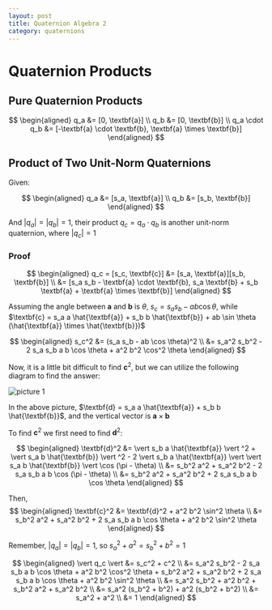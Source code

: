 ```yaml
---
layout: post
title: Quaternion Algebra 2
category: quaternions
---
```


# Quaternion Products

## Pure Quaternion Products

$$
\begin{aligned}
    q_a &= [0, \textbf{a}] \\
    q_b &= [0, \textbf{b}] \\
    q_a \cdot q_b &= [-\textbf{a} \cdot \textbf{b}, \textbf{a} \times \textbf{b}]
\end{aligned}
$$

## Product of Two Unit-Norm Quaternions

Given:

$$
\begin{aligned}
    q_a &= [s_a, \textbf{a}] \\
    q_b &= [s_b, \textbf{b}]
\end{aligned}
$$

And $\vert q_a \vert = \vert q_b \vert = 1$, their product $q_c = q_a \cdot q_b$ is another unit-norm quaternion, where $\vert q_c \vert = 1$

### Proof

$$
\begin{aligned}
    q_c = [s_c, \textbf{c}] &= [s_a, \textbf{a}][s_b, \textbf{b}] \\
    &= [s_a s_b - \textbf{a} \cdot \textbf{b}, s_a \textbf{b} + s_b \textbf{a} + \textbf{a} \times \textbf{b}]
\end{aligned}
$$

Assuming the angle between $\textbf{a}$ and $\textbf{b}$ is $\theta$, $s_c = s_a s_b - ab \cos \theta$, while $\textbf{c} = s_a a \hat{\textbf{a}} + s_b b \hat{\textbf{b}} + ab \sin \theta (\hat{\textbf{a}} \times \hat{\textbf{b}})$

$$
\begin{aligned}
    s_c^2 &= (s_a s_b - ab \cos \theta)^2 \\
    &= s_a^2 s_b^2 - 2 s_a s_b a b \cos \theta + a^2 b^2 \cos^2 \theta
\end{aligned}
$$

Now, it is a little bit difficult to find $\textbf{c}^2$, but we can utilize the following diagram to find the answer:

![picture 1](/Blog/images/2022-06-14-17-45-24-unit-norm-quaternion-find-vector-c.png)  

In the above picture, $\textbf{d} = s_a a \hat{\textbf{a}} + s_b b \hat{\textbf{b}}$, and the vertical vector is $\textbf{a} \times \textbf{b}$

To find $\textbf{c}^2$ we first need to find $\textbf{d}^2$:

$$
\begin{aligned}
    \textbf{d}^2 &= \vert s_b a \hat{\textbf{a}} \vert ^2 + \vert s_a b \hat{\textbf{b}} \vert ^2 - 2 \vert s_b a \hat{\textbf{a}} \vert \vert s_a b \hat{\textbf{b}} \vert \cos (\pi - \theta) \\
    &= s_b^2 a^2 + s_a^2 b^2 - 2 s_a s_b a b \cos (\pi - \theta) \\
    &= s_b^2 a^2 + s_a^2 b^2 + 2 s_a s_b a b \cos \theta
\end{aligned}
$$

Then, 
$$
\begin{aligned}
    \textbf{c}^2 &= \textbf{d}^2 + a^2 b^2 \sin^2 \theta \\
    &= s_b^2 a^2 + s_a^2 b^2 + 2 s_a s_b a b \cos \theta + a^2 b^2 \sin^2 \theta
\end{aligned}
$$

Remember, $\vert q_a \vert = \vert q_b \vert = 1$, so $s_a^2 + a^2 = s_b^2 + b^2 = 1$

$$
\begin{aligned}
    \vert q_c \vert &= s_c^2 + c^2 \\
    &= s_a^2 s_b^2 - 2 s_a s_b a b \cos \theta + a^2 b^2 \cos^2 \theta + s_b^2 a^2 + s_a^2 b^2 + 2 s_a s_b a b \cos \theta + a^2 b^2 \sin^2 \theta \\
    &= s_a^2 s_b^2 + a^2 b^2 + s_b^2 a^2 + s_a^2 b^2 \\
    &= s_a^2 (s_b^2 + b^2) + a^2 (s_b^2 + b^2) \\ 
    &= s_a^2 + a^2 \\
    &= 1
\end{aligned}
$$